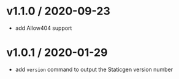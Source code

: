 
v1.1.0 / 2020-09-23
===================

  * add Allow404 support 

v1.0.1 / 2020-01-29
===================

  * add `version` command to output the Staticgen version number
  

